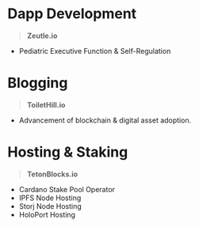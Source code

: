 # Dapp Development
> **Zeutle.io** 
- Pediatric Executive Function & Self-Regulation

# Blogging 
> **ToiletHill.io** 
- Advancement of blockchain & digital asset adoption.

# Hosting & Staking
> **TetonBlocks.io** 
- Cardano Stake Pool Operator
- IPFS Node Hosting
- Storj Node Hosting
- HoloPort Hosting

